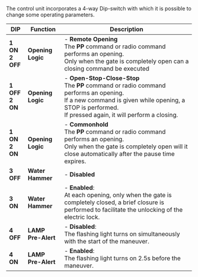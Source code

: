The control unit incorporates a 4-way Dip-switch with which it is possible to change some operating parameters.

| DIP | Function | Description |
| - | - | - |
| **1 ON<br>2 OFF** | **Opening Logic** | - **Remote Opening**<br> The **PP** command or radio command performs an opening.<br>Only when the gate is completely open can a closing command be executed |
| **1 OFF<br>2 ON** | **Opening Logic** | - **Open-Stop-Close-Stop**<br> The **PP** command or radio command performs an opening.<br>If a new command is given while opening, a STOP is performed.<br>If pressed again, it will perform a closing. |
| **1 ON<br>2 ON** | **Opening Logic** | - **Commonhold**<br> The **PP** command or radio command performs an opening.<br>Only when the gate is completely open will it close automatically after the pause time expires. |
| **3 OFF** | **Water Hammer** | - **Disabled** |
| **3 ON** | **Water Hammer** | - **Enabled**:<br>At each opening, only when the gate is completely closed, a brief closure is performed to facilitate the unlocking of the electric lock.|
| **4 OFF** | **LAMP Pre-Alert** | - **Disabled**:<br>The flashing light turns on simultaneously with the start of the maneuver. |
| **4 ON** | **LAMP Pre-Alert** | - **Enabled**:<br>The flashing light turns on 2.5s before the maneuver.|
